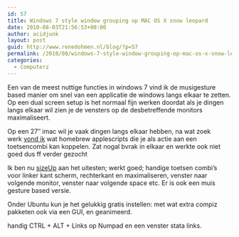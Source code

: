 ```yaml
---
id: 57
title: Windows 7 style window grouping op MAC OS X snow leopard
date: 2010-08-03T21:56:53+00:00
author: acidjunk
layout: post
guid: http://www.renedohmen.nl/blog/?p=57
permalink: /2010/08/windows-7-style-window-grouping-op-mac-os-x-snow-leopard/
categories:
  - Computerz
---
```

Een van de meest nuttige functies in windows 7 vind ik de musigesture based manier om snel van een applicatie de windows langs elkaar te zetten. Op een dual screen setup is het normaal fijn werken doordat als je dingen langs elkaar wil zien je de vensters op de desbetreffende monitors maximaliseert.
  
Op een 27&#8243; imac wil je vaak dingen langs elkaar hebben, na wat zoek werk [vond ik](http://fanf.livejournal.com/107843.html) wat homebrew applescripts die je als actie aan een toetsencombi kan koppelen. Zat nogal bvrak in elkaar en werkte ook niet goed dus ff verder gezocht
  
Ik ben nu [sizeUp](http://www.irradiatedsoftware.com/) aan het uitesten; werkt goed; handige toetsen combi&#8217;s voor linker kant scherm, rechterkant en maximaliseren, venster naar volgende monitor, venster naar volgende space etc. Er is ook een muis gesture based versie.

Onder Ubuntu kun je het gelukkig gratis instellen: met wat extra compiz pakketen ook via een GUI, en geanimeerd.

handig CTRL + ALT + Links op Numpad en een venster stata links.